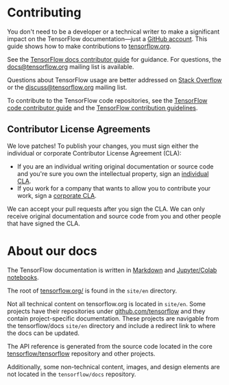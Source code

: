 # Contributing

You don't need to be a developer or a technical writer to make a significant
impact on the TensorFlow documentation—just a [GitHub account](https://github.com/).
This guide shows how to make contributions to [tensorflow.org](https://www.tensorflow.org).

See the
[TensorFlow docs contributor guide](https://www.tensorflow.org/community/contribute/docs)
for guidance. For questions, the
[docs@tensorflow.org](https://discuss.tensorflow.org/)
mailing list is available.

Questions about TensorFlow usage are better addressed on
[Stack Overflow](https://stackoverflow.com/questions/tagged/tensorflow) or the
[discuss@tensorflow.org](https://groups.google.com/a/tensorflow.org/forum/#!forum/discuss)
mailing list.

To contribute to the TensorFlow code repositories, see the
[TensorFlow code contributor guide](https://www.tensorflow.org/community/contribute/code)
and the
[TensorFlow contribution guidelines](https://github.com/tensorflow/tensorflow/blob/master/CONTRIBUTING.md).

## Contributor License Agreements

We love patches! To publish your changes, you must sign either the individual or
corporate Contributor License Agreement (CLA):

* If you are an individual writing original documentation or source code and
  you're sure you own the intellectual property, sign an
  [individual CLA](http://code.google.com/legal/individual-cla-v1.0.html).
* If you work for a company that wants to allow you to contribute your work, sign
  a [corporate CLA](http://code.google.com/legal/corporate-cla-v1.0.html).

We can accept your pull requests after you sign the CLA. We can only receive
original documentation and source code from you and other people that have
signed the CLA.


# About our docs

The TensorFlow documentation is written in [Markdown](https://commonmark.org/help/)
and [Jupyter/Colab notebooks](https://colab.research.google.com/notebooks/welcome.ipynb).

The root of [tensorflow.org/](https://www.tensorflow.org/) is found in the
`site/en` directory.

Not all technical content on tensorflow.org is located in `site/en`. Some
projects have their repositories under
[github.com/tensorflow](https://github.com/tensorflow) and they contain
project-specific documentation. These projects are navigable from the
tensorflow/docs `site/en` directory and include a redirect link to where the
docs can be updated.

The API reference is generated from the source code located in the core
[tensorflow/tensorflow](https://github.com/tensorflow/tensorflow) repository
and other projects.

Additionally, some non-technical content, images, and design elements are not
located in the `tensorflow/docs` repository.
